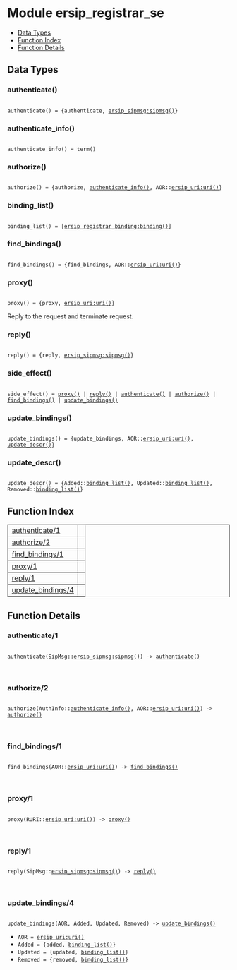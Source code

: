 

# Module ersip_registrar_se #
* [Data Types](#types)
* [Function Index](#index)
* [Function Details](#functions)

<a name="types"></a>

## Data Types ##




### <a name="type-authenticate">authenticate()</a> ###


<pre><code>
authenticate() = {authenticate, <a href="ersip_sipmsg.md#type-sipmsg">ersip_sipmsg:sipmsg()</a>}
</code></pre>




### <a name="type-authenticate_info">authenticate_info()</a> ###


<pre><code>
authenticate_info() = term()
</code></pre>




### <a name="type-authorize">authorize()</a> ###


<pre><code>
authorize() = {authorize, <a href="#type-authenticate_info">authenticate_info()</a>, AOR::<a href="ersip_uri.md#type-uri">ersip_uri:uri()</a>}
</code></pre>




### <a name="type-binding_list">binding_list()</a> ###


<pre><code>
binding_list() = [<a href="ersip_registrar_binding.md#type-binding">ersip_registrar_binding:binding()</a>]
</code></pre>




### <a name="type-find_bindings">find_bindings()</a> ###


<pre><code>
find_bindings() = {find_bindings, AOR::<a href="ersip_uri.md#type-uri">ersip_uri:uri()</a>}
</code></pre>




### <a name="type-proxy">proxy()</a> ###


<pre><code>
proxy() = {proxy, <a href="ersip_uri.md#type-uri">ersip_uri:uri()</a>}
</code></pre>

 Reply to the request and terminate request.



### <a name="type-reply">reply()</a> ###


<pre><code>
reply() = {reply, <a href="ersip_sipmsg.md#type-sipmsg">ersip_sipmsg:sipmsg()</a>}
</code></pre>




### <a name="type-side_effect">side_effect()</a> ###


<pre><code>
side_effect() = <a href="#type-proxy">proxy()</a> | <a href="#type-reply">reply()</a> | <a href="#type-authenticate">authenticate()</a> | <a href="#type-authorize">authorize()</a> | <a href="#type-find_bindings">find_bindings()</a> | <a href="#type-update_bindings">update_bindings()</a>
</code></pre>




### <a name="type-update_bindings">update_bindings()</a> ###


<pre><code>
update_bindings() = {update_bindings, AOR::<a href="ersip_uri.md#type-uri">ersip_uri:uri()</a>, <a href="#type-update_descr">update_descr()</a>}
</code></pre>




### <a name="type-update_descr">update_descr()</a> ###


<pre><code>
update_descr() = {Added::<a href="#type-binding_list">binding_list()</a>, Updated::<a href="#type-binding_list">binding_list()</a>, Removed::<a href="#type-binding_list">binding_list()</a>}
</code></pre>

<a name="index"></a>

## Function Index ##


<table width="100%" border="1" cellspacing="0" cellpadding="2" summary="function index"><tr><td valign="top"><a href="#authenticate-1">authenticate/1</a></td><td></td></tr><tr><td valign="top"><a href="#authorize-2">authorize/2</a></td><td></td></tr><tr><td valign="top"><a href="#find_bindings-1">find_bindings/1</a></td><td></td></tr><tr><td valign="top"><a href="#proxy-1">proxy/1</a></td><td></td></tr><tr><td valign="top"><a href="#reply-1">reply/1</a></td><td></td></tr><tr><td valign="top"><a href="#update_bindings-4">update_bindings/4</a></td><td></td></tr></table>


<a name="functions"></a>

## Function Details ##

<a name="authenticate-1"></a>

### authenticate/1 ###

<pre><code>
authenticate(SipMsg::<a href="ersip_sipmsg.md#type-sipmsg">ersip_sipmsg:sipmsg()</a>) -&gt; <a href="#type-authenticate">authenticate()</a>
</code></pre>
<br />

<a name="authorize-2"></a>

### authorize/2 ###

<pre><code>
authorize(AuthInfo::<a href="#type-authenticate_info">authenticate_info()</a>, AOR::<a href="ersip_uri.md#type-uri">ersip_uri:uri()</a>) -&gt; <a href="#type-authorize">authorize()</a>
</code></pre>
<br />

<a name="find_bindings-1"></a>

### find_bindings/1 ###

<pre><code>
find_bindings(AOR::<a href="ersip_uri.md#type-uri">ersip_uri:uri()</a>) -&gt; <a href="#type-find_bindings">find_bindings()</a>
</code></pre>
<br />

<a name="proxy-1"></a>

### proxy/1 ###

<pre><code>
proxy(RURI::<a href="ersip_uri.md#type-uri">ersip_uri:uri()</a>) -&gt; <a href="#type-proxy">proxy()</a>
</code></pre>
<br />

<a name="reply-1"></a>

### reply/1 ###

<pre><code>
reply(SipMsg::<a href="ersip_sipmsg.md#type-sipmsg">ersip_sipmsg:sipmsg()</a>) -&gt; <a href="#type-reply">reply()</a>
</code></pre>
<br />

<a name="update_bindings-4"></a>

### update_bindings/4 ###

<pre><code>
update_bindings(AOR, Added, Updated, Removed) -&gt; <a href="#type-update_bindings">update_bindings()</a>
</code></pre>

<ul class="definitions"><li><code>AOR = <a href="ersip_uri.md#type-uri">ersip_uri:uri()</a></code></li><li><code>Added = {added, <a href="#type-binding_list">binding_list()</a>}</code></li><li><code>Updated = {updated, <a href="#type-binding_list">binding_list()</a>}</code></li><li><code>Removed = {removed, <a href="#type-binding_list">binding_list()</a>}</code></li></ul>

